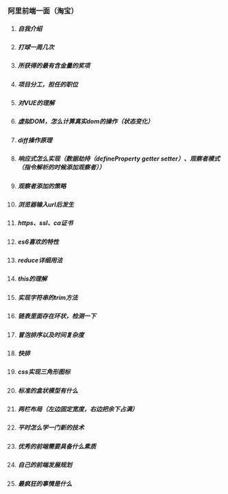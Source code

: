 ### 阿里前端一面（淘宝）

1. ##### 自我介绍
2. ##### 打球一周几次
3. ##### 所获得的最有含金量的奖项
4. ##### 项目分工，担任的职位
5. ##### 对VUE的理解
6. ##### 虚拟DOM，怎么计算真实dom的操作（状态变化）
7. ##### diff操作原理
8. ##### 响应式怎么实现（数据劫持（defineProperty getter setter）、观察者模式（指令解析的时候添加观察者））
9. ##### 观察者添加的策略
10. ##### 浏览器输入url后发生
11. ##### https、ssl、ca证书
12. ##### es6喜欢的特性
13. ##### reduce详细用法
14. ##### this的理解
15. ##### 实现字符串的trim方法
16. ##### 链表里面存在环状，检测一下
17. ##### 冒泡排序以及时间复杂度
18. ##### 快排
19. ##### css实现三角形图标
20. ##### 标准的盒状模型有什么
21. ##### 两栏布局（左边固定宽度，右边把余下占满）
22. ##### 平时怎么学一门新的技术
23. ##### 优秀的前端需要具备什么素质
24. ##### 自己的前端发展规划
25. ##### 最疯狂的事情是什么